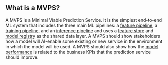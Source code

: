 **What is a MVPS?**
-------------------

A MVPS is a Minimal Viable Prediction Service. It is the simplest end-to-end ML system that includes the three main ML pipelines: a [feature pipeline](https://www.hopsworks.ai/dictionary/feature-pipeline), a [training pipeline](https://www.hopsworks.ai/dictionary/training-pipeline), and an [inference pipeline](https://www.hopsworks.ai/dictionary/inference-pipeline) and uses a [feature store](https://www.hopsworks.ai/dictionary/feature-store) and [model registry](https://www.hopsworks.ai/dictionary/model-registry) as the shared data layer. A MVPS should show stakeholders how a model will AI-enable some existing or new service in the environment in which the model will be used. A MVPS should also show how the [model performance](http://www.hopsworks.ai/dictionary/model-performance) is related to the business KPIs that the prediction service should improve.

